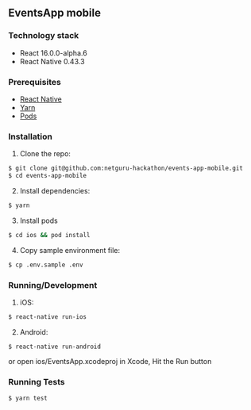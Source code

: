 ## EventsApp mobile

### Technology stack
* React 16.0.0-alpha.6
* React Native 0.43.3

### Prerequisites
* [React Native](https://facebook.github.io/react-native/docs/getting-started.html)
* [Yarn](https://yarnpkg.com/en/docs/install)
* [Pods](https://cocoapods.org/)

### Installation
1. Clone the repo:
```bash
$ git clone git@github.com:netguru-hackathon/events-app-mobile.git
$ cd events-app-mobile
```

2. Install dependencies:
```bash
$ yarn
```

3. Install pods
```bash
$ cd ios && pod install
```

4. Copy sample environment file:
```bash
$ cp .env.sample .env
```

### Running/Development
1. iOS:
```bash
$ react-native run-ios
```
2. Android:
```
$ react-native run-android
```
or open ios/EventsApp.xcodeproj in Xcode, Hit the Run button

### Running Tests
```bash
$ yarn test
```
